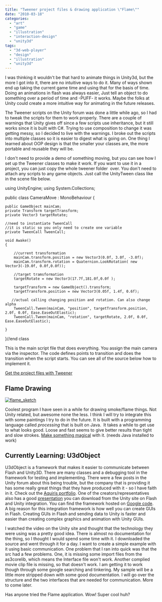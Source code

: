 ```yaml
---
title: "Tweener project files & drawing application \"Flame\""
date: "2010-03-18"
categories: 
  - "art"
  - "game"
  - "illustration"
  - "interaction-design"
  - "unity3d"
tags: 
  - "3d-web-player"
  - "design"
  - "illustration"
  - "unity3d"
---
```


I was thinking it wouldn't be that hard to animate things in Unity3d, but the more I got into it, there are no intuitive ways to do it. Many of ways shown end up taking the current game time and using that for the basis of time. Doing an animations in flash was always easier, Just tell an object to do something over a period of time and -PUFF- it works. Maybe the folks at Unity could create a more intuitive way for animating in the future releases.

The Tweener scripts on the Unity forum was done a little while ago, so I had to tweak the scripts for them to work properly. There are a couple of warnings that Unity gives off since a few scripts use inheritance, but it still works since it is built with C#. Trying to use composition to change it was getting messy, so I decided to live with the warnings. I broke out the scripts into multiple classes so it is easier to digest what is going on. One thing I learned about OOP design is that the smaller your classes are, the more portable and reusable they will be.

I don't need to provide a demo of something moving, but you can see how I set up the Tweener classes to make it work. If you want to use it in a project, you can just copy the whole tweener folder  over. You don't need to attach any scripts to any game objects. Just call the UnityTween class like in the scene file below.

using UnityEngine;
using System.Collections;

public class CameraMove : MonoBehaviour
{

    public GameObject mainCam;
    private Transform targetTransform;
    private Vector3 targetRotate;

	//need to instantiate TweenCall
	//it is static so you only need to create one variable
	private TweenCall TweenCall;

    void Awake()
    {

		//current transformation
        mainCam.transform.position = new Vector3(0.0f, 3.0f, -3.0f);
        mainCam.transform.rotation = Quaternion.LookRotation( new Vector3(-19.0f, 0.0f,0.0f));

		//target tramsformation
        targetRotate = new Vector3(17.7f,181.0f,0.0f );

        targetTransform = new GameObject().transform;
        targetTransform.position = new Vector3(0.05f, 1.4f, 0.6f);

       //actual calling changing position and rotation. Can also change alpha
        TweenCall.Tween(mainCam, "position", targetTransform.position, 2.0f, 0.0f, Ease.EaseOutElastic);
        TweenCall.Tween(mainCam, "rotation", targetRotate, 2.0f, 0.0f, Ease.EaseOutElastic);

    }

}//end class

This is the main script file that does everything. You assign the main camera via the inspector. The code defines points to transition and does the transition when the script starts. You can see all of the source below how to implement it.

[Get the project files with Tweener](http://blog.scottpetrovic.com/wp-content/uploads/2010/03/Tweener.rar)

## Flame Drawing

[![flame_sketch](/images/flame_sketch.jpg "flame_sketch")](http://blog.scottpetrovic.com/wp-content/uploads/2010/03/flame_sketch.jpg)

Coolest program I have seen in a while for drawing smoke/flame things. Not Unity related, but awesome none the less. I think I will try to integrate this with some paintings I try to do in the future. It is built with a programming language called _processing_ that is built on Java.  It takes a while to get use to what looks good. Loose and fast seems to give better results than tight and slow strokes. [Make something magical](http://www.escapemotions.com/experiments/flame/index.html#top) with it. (needs Java installed to work)

## Currently Learning: U3dObject

U3dObject is a framework that makes it easier to communicate between Flash and Unity3D. There are many classes and a debugging tool in the framework for testing and implementing. There were a few posts in the Unity forum about this being trouble, but the company that is providing it has some really great things that they have produced with it - so I have faith in it. Check out the [Aquiris portfolio](http://www.aquiris.com.br/pt/games/). One of the creators/representatives also has a good [presentation](http://unity3d.com/support/resources/unite-presentations/integrating-flash-and-unity-content) you can download from the Unity site on Flash and Unity integration. You can find the framework hosted on [Google code](http://code.google.com/p/aquiris-u3dobject/). A big reason for this integration framework is how well you can create GUIs in Flash. Creating GUIs in Flash and sending data to Unity is faster and easier than creating complex graphics and animation with Unity GUIs.

I watched the video on the Unity site and thought that the technology they were using was a pretty good idea. There is almost no documentation for the thing, so I thought I would spend some time with it. I downloaded the source and went through it for a day. I want to create a simple example with it using basic communication. One problem that I ran into quick was that the src had a few problems. One, it is missing some import files from the as3corelib, which means the Interface file won't work. Another complied movie clip file is missing, so that doesn't work. I am getting it to work though through some google searching and tinkering. My sample will be a little more stripped down with some good documentation. I will go over the structure and the two interfaces that are needed for communication. More to come later.

Has anyone tried the Flame application. Wow! Super cool huh?
